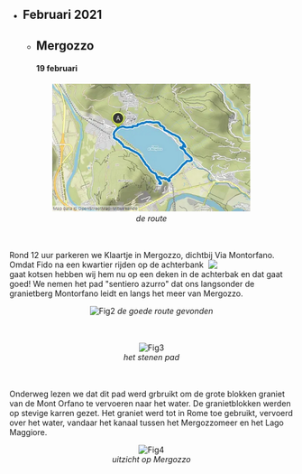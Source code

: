 * ## Februari 2021
  * ## Mergozzo
    #### 19 februari
 <p align="center"><img src="Wandelingen/foto1.jpg" alt="Fig1" width="70%"/><br>
<em> de route </em><br><br><br></p> 
Rond 12 uur parkeren we Klaartje in Mergozzo, dichtbij Via Montorfano.<img align="right" src="Wandelingen/foto2.jpg" width="30%"/>Omdat Fido na een kwartier rijden op de achterbank gaat kotsen hebben wij hem nu op een deken in de achterbak en dat gaat goed!
We nemen het pad "sentiero azurro" dat ons langsonder de granietberg Montorfano leidt en langs het meer van Mergozzo.

<p align="center"><img src="Wandelingen/foto2.jpg" alt="Fig2" width="70%"/>
<em> de goede route gevonden </em><br><br><br></p> 

<p align="center"><img src="Wandelingen/foto3.jpg" alt="Fig3" width="70%"/><br>
<em> het stenen pad </em><br><br><br></p>
Onderweg lezen we dat dit pad werd grbruikt om de grote blokken graniet van de Mont Orfano te vervoeren naar het water. 
De granietblokken werden op stevige karren gezet. Het graniet werd tot in Rome toe gebruikt, vervoerd over het water, 
vandaar het kanaal tussen het Mergozzomeer en het Lago Maggiore. 
<p align="center"><img src="Wandelingen/foto4.jpg" alt="Fig4" width="70%"/><br>
<em> uitzicht op Mergozzo </em><br><br><br></p>
